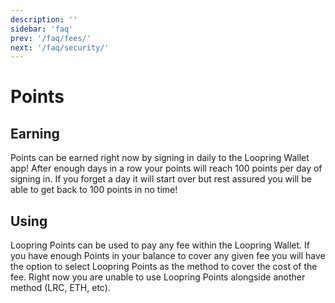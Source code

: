 ```yaml
---
description: ''
sidebar: 'faq'
prev: '/faq/fees/'
next: '/faq/security/'
---
```


# Points

## Earning

Points can be earned right now by signing in daily to the Loopring Wallet app! After enough days in a row your points will reach 100 points per day of signing in. If you forget a day it will start over but rest assured you will be able to get back to 100 points in no time!

## Using

Loopring Points can be used to pay any fee within the Loopring Wallet. If you have enough Points in your balance to cover any given fee you will have the option to select Loopring Points as the method to cover the cost of the fee. Right now you are unable to use Loopring Points alongside another method (LRC, ETH, etc).
